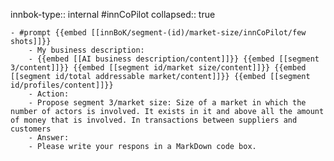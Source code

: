 innbok-type:: internal
#innCoPilot
collapsed:: true

	- #prompt {{embed [[innBoK/segment-(id)/market-size/innCoPilot/few shots]]}}
		- My business description:
		- {{embed [[AI business description/content]]}} {{embed [[segment 3/content]]}} {{embed [[segment id/market size/content]]}} {{embed [[segment id/total addressable market/content]]}} {{embed [[segment id/profiles/content]]}}
		- Action:
		- Propose segment 3/market size: Size of a market in which the number of actors is involved. It exists in it and above all the amount of money that is involved. In transactions between suppliers and customers
		- Answer:
		- Please write your respons in a MarkDown code box.